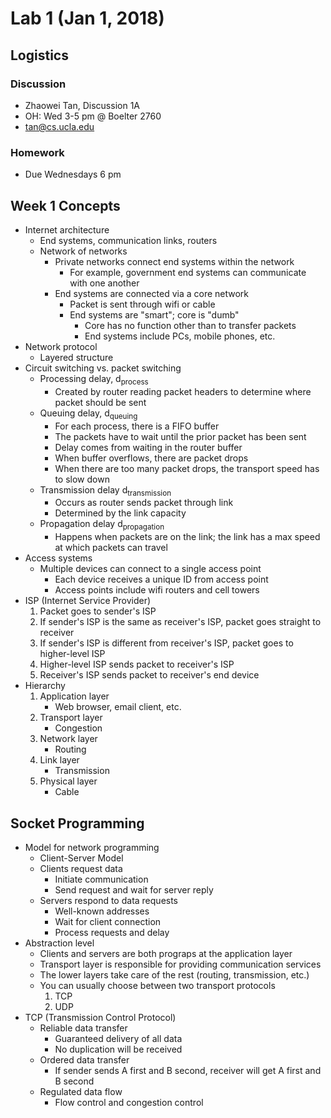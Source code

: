 # Lab 1 (Jan 1, 2018)
## Logistics
### Discussion
* Zhaowei Tan, Discussion 1A
* OH: Wed 3-5 pm @ Boelter 2760
* tan@cs.ucla.edu
### Homework
* Due Wednesdays 6 pm
## Week 1 Concepts
* Internet architecture
  * End systems, communication links, routers
  * Network of networks
    * Private networks connect end systems within the network
      * For example, government end systems can communicate with one another
    * End systems are connected via a core network
      * Packet is sent through wifi or cable
      * End systems are "smart"; core is "dumb"
        * Core has no function other than to transfer packets
        * End systems include PCs, mobile phones, etc.
* Network protocol
  * Layered structure
* Circuit switching vs. packet switching
  * Processing delay, d<sub>process</sub>
    * Created by router reading packet headers to determine where packet should be sent
  * Queuing delay, d<sub>queuing</sub>
    * For each process, there is a FIFO buffer
    * The packets have to wait until the prior packet has been sent
    * Delay comes from waiting in the router buffer
    * When buffer overflows, there are packet drops
    * When there are too many packet drops, the transport speed has to slow down
  * Transmission delay d<sub>transmission</sub>
    * Occurs as router sends packet through link
    * Determined by the link capacity
  * Propagation delay d<sub>propagation</sub>
    * Happens when packets are on the link; the link has a max speed at which packets can travel
* Access systems
  * Multiple devices can connect to a single access point
    * Each device receives a unique ID from access point
    * Access points include wifi routers and cell towers
* ISP (Internet Service Provider)
  1. Packet goes to sender's ISP
  2. If sender's ISP is the same as receiver's ISP, packet goes straight to receiver
  3. If sender's ISP is different from receiver's ISP, packet goes to higher-level ISP
  4. Higher-level ISP sends packet to receiver's ISP
  5. Receiver's ISP sends packet to receiver's end device
* Hierarchy
  1. Application layer
     * Web browser, email client, etc.
  2. Transport layer
     * Congestion
  3. Network layer
     * Routing
  4. Link layer
     * Transmission
  5. Physical layer
     * Cable
## Socket Programming
* Model for network programming
  *  Client-Server Model
    * Clients request data
      * Initiate communication
      * Send request and wait for server reply
    * Servers respond to data requests
      * Well-known addresses
      * Wait for client connection
      * Process requests and delay
* Abstraction level
  * Clients and servers are both prograps at the application layer
  * Transport layer is responsible for providing communication services
  * The lower layers take care of the rest (routing, transmission, etc.)
  * You can usually choose between two transport protocols
    1. TCP
    2. UDP
* TCP (Transmission Control Protocol)
  * Reliable data transfer
    * Guaranteed delivery of all data
    * No duplication will be received
  * Ordered data transfer
    * If sender sends A first and B second, receiver will get A first and B second
  * Regulated data flow
    * Flow control and congestion control
